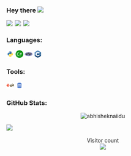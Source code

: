 ### Hey there <img src="https://media.giphy.com/media/hvRJCLFzcasrR4ia7z/giphy.gif" width="25px">
<a href="https://vk.com/dt.danil">
  <img align="left" width="22px" src="https://cdn.jsdelivr.net/npm/simple-icons@v3/icons/vk.svg" />
</a>
<a href="https://t.me/tarodictrl/">
  <img align="left" width="22px" src="https://cdn.jsdelivr.net/npm/simple-icons@v3/icons/telegram.svg" />
</a>

![](https://img.shields.io/github/watchers/Tarodictrl/Tarodictrl)
### Languages:
<code><img height="20" src="https://raw.githubusercontent.com/github/explore/80688e429a7d4ef2fca1e82350fe8e3517d3494d/topics/python/python.png"></code>
<code><img height="20" src="https://raw.githubusercontent.com/github/explore/80688e429a7d4ef2fca1e82350fe8e3517d3494d/topics/csharp/csharp.png"></code>
<code><img height="20" src="https://raw.githubusercontent.com/github/explore/80688e429a7d4ef2fca1e82350fe8e3517d3494d/topics/php/php.png"></code>
<code><img height="20" src="https://raw.githubusercontent.com/github/explore/80688e429a7d4ef2fca1e82350fe8e3517d3494d/topics/cpp/cpp.png"></code>

### Tools:
<code><img height="20" src="https://raw.githubusercontent.com/github/explore/80688e429a7d4ef2fca1e82350fe8e3517d3494d/topics/git/git.png"></code>
<code><img height="20" src="https://raw.githubusercontent.com/github/explore/80688e429a7d4ef2fca1e82350fe8e3517d3494d/topics/sql/sql.png"></code>

### GitHub Stats:
<p align="center"> <img src="https://github-readme-stats.vercel.app/api?username=Tarodictrl&show_icons=true&theme=gotham" alt="abhisheknaiidu" />

<a href=#><img src=".github-contribution-grid-snake.svg"></a>

<p align="center"> 
  Visitor count<br>
  <img src="https://profile-counter.glitch.me/tarodictrl/count.svg" />
</p>
